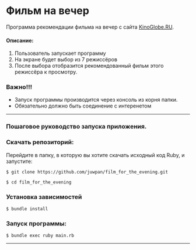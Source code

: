 # Фильм на вечер

Программа  рекомендации фильма на вечер с сайта [KinoGlobe.RU](http://www.kinoglobe.ru/index.php).

#### Описание:

1. Пользователь запускает программу
2. На экране будет выбор из 7 режиссёров
3. После выбора отобразится рекомендованный фильм этого режиссёра к просмотру.

### Важно!!! 

- Запуск программы производится через консоль из корня папки.
- Обязательно должно быть соединение с интеренетом

---
### Пошаговое руководство запуска приложения.

### Скачать репозиторий:

Перейдите в папку, в которую вы хотите скачать исходный код Ruby, и запустите:

```
$ git clone https://github.com/juwpan/film_for_the_evening.git

```
```
$ cd film_for_the_evening
```

### Установка зависимостей

```
$ bundle install
```
### Запуск программы:

```
$ bundle exec ruby main.rb
```
---
